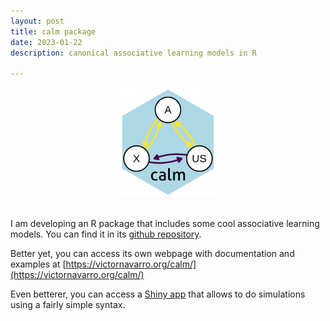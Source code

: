 ```yaml
---
layout: post
title: calm package
date: 2023-01-22
description: canonical associative learning models in R

---
```


<center><img src="/assets/img/calm.png" width="30%"></center>
<br>

I am developing an R package that includes some cool associative learning models. You can find it in its [github repository](https://github.com/victor-navarro/calm).

Better yet, you can access its own webpage with documentation and examples at [https://victornavarro.org/calm/](https://victornavarro.org/calm/)

Even betterer, you can access a [Shiny app](https://victor-navarro.shinyapps.io/calm_app/) that allows to do simulations using a fairly simple syntax.